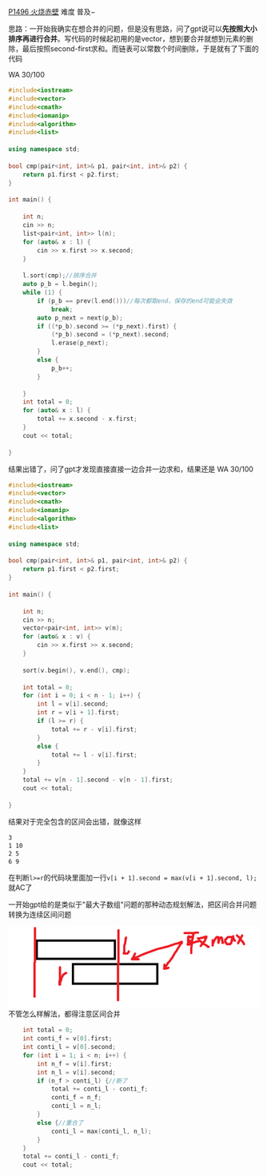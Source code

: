 [P1496 火烧赤壁](https://www.luogu.com.cn/problem/P1496)
难度
普及−

思路：一开始我确实在想合并的问题，但是没有思路，问了gpt说可以**先按照大小排序再进行合并**。写代码的时候起初用的是vector，想到要合并就想到元素的删除，最后按照second-first求和。而链表可以常数个时间删除，于是就有了下面的代码

WA 30/100
```c++
#include<iostream>
#include<vector>
#include<cmath>
#include<iomanip>
#include<algorithm>
#include<list>

using namespace std;

bool cmp(pair<int, int>& p1, pair<int, int>& p2) {
	return p1.first < p2.first;
}

int main() {

	int n;
	cin >> n;
	list<pair<int, int>> l(n);
	for (auto& x : l) {
		cin >> x.first >> x.second;
	}

	l.sort(cmp);//排序合并
	auto p_b = l.begin();
	while (1) {
		if (p_b == prev(l.end()))//每次都取end，保存的end可能会失效
			break;
		auto p_next = next(p_b);
		if ((*p_b).second >= (*p_next).first) {
			(*p_b).second = (*p_next).second;
			l.erase(p_next);
		}
		else {
			p_b++;
		}

	}
	int total = 0;
	for (auto& x : l) {
		total += x.second - x.first;
	}
	cout << total;

}
```

结果出错了，问了gpt才发现直接直接一边合并一边求和，结果还是
WA 30/100
```c++
#include<iostream>
#include<vector>
#include<cmath>
#include<iomanip>
#include<algorithm>
#include<list>

using namespace std;

bool cmp(pair<int, int>& p1, pair<int, int>& p2) {
	return p1.first < p2.first;
}

int main() {

	int n;
	cin >> n;
	vector<pair<int, int>> v(n);
	for (auto& x : v) {
		cin >> x.first >> x.second;
	}

	sort(v.begin(), v.end(), cmp);

	int total = 0;
	for (int i = 0; i < n - 1; i++) {
		int l = v[i].second;
		int r = v[i + 1].first;
		if (l >= r) {
			total += r - v[i].first;
		}
		else {
			total += l - v[i].first;
		}
	}
	total += v[n - 1].second - v[n - 1].first;
	cout << total;

}
```

结果对于完全包含的区间会出错，就像这样
```
3
1 10
2 5
6 9
```
在判断`l>=r`的代码块里面加一行`v[i + 1].second = max(v[i + 1].second, l);`就AC了

一开始gpt给的是类似于"最大子数组"问题的那种动态规划解法，把区间合并问题转换为连续区间问题

![](../../photo/P1496.png)
不管怎么样解法，都得注意区间合并
```c++
	int total = 0;
	int conti_f = v[0].first;
	int conti_l = v[0].second;
	for (int i = 1; i < n; i++) {
		int n_f = v[i].first;
		int n_l = v[i].second;
		if (n_f > conti_l) {//断了
			total += conti_l - conti_f;
			conti_f = n_f;
			conti_l = n_l;
		}
		else {//重合了
			conti_l = max(conti_l, n_l);
		}
	}
	total += conti_l - conti_f;
	cout << total;
```